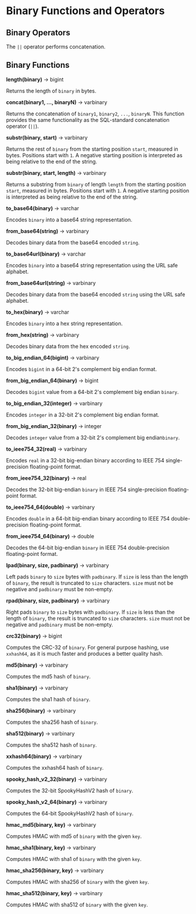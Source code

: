 
Binary Functions and Operators
==============================

Binary Operators
----------------

The `||` operator performs concatenation.

Binary Functions
----------------

**length(binary)** -\> bigint

Returns the length of `binary` in bytes.

**concat(binary1, \..., binaryN)** -\> varbinary

Returns the concatenation of `binary1`, `binary2`, `...`, `binaryN`. This function provides the same functionality as the SQL-standard concatenation operator (`||`).

**substr(binary, start)** -\> varbinary

Returns the rest of `binary` from the starting position `start`, measured in bytes. Positions start with `1`. A negative starting position is interpreted as being relative to the end of the string.

**substr(binary, start, length)** -\> varbinary

Returns a substring from `binary` of length `length` from the starting position `start`, measured in bytes. Positions start with `1`. A negative starting position is interpreted as being relative to the end
of the string.

**to\_base64(binary)** -\> varchar

Encodes `binary` into a base64 string representation.

**from\_base64(string)** -\> varbinary

Decodes binary data from the base64 encoded `string`.

**to\_base64url(binary)** -\> varchar

Encodes `binary` into a base64 string representation using the URL safe alphabet.


**from\_base64url(string)** -\> varbinary

Decodes binary data from the base64 encoded `string` using the URL safe alphabet.

**to\_hex(binary)** -\> varchar

Encodes `binary` into a hex string representation.

**from\_hex(string)** -\> varbinary

Decodes binary data from the hex encoded `string`.

**to\_big\_endian\_64(bigint)** -\> varbinary

Encodes `bigint` in a 64-bit 2\'s complement big endian format.

**from\_big\_endian\_64(binary)** -\> bigint

Decodes `bigint` value from a 64-bit 2\'s complement big endian `binary`.

**to\_big\_endian\_32(integer)** -\> varbinary

Encodes `integer` in a 32-bit 2\'s complement big endian format.

**from\_big\_endian\_32(binary)** -\> integer

Decodes `integer` value from a 32-bit 2\'s complement big endian`binary`.


**to\_ieee754\_32(real)** -\> varbinary

Encodes `real` in a 32-bit big-endian binary according to IEEE 754 single-precision floating-point format.


**from\_ieee754\_32(binary)** -\> real

Decodes the 32-bit big-endian `binary` in IEEE 754 single-precision floating-point format.


**to\_ieee754\_64(double)** -\> varbinary

Encodes `double` in a 64-bit big-endian binary according to IEEE 754 double-precision floating-point format.


**from\_ieee754\_64(binary)** -\> double

Decodes the 64-bit big-endian `binary` in IEEE 754 double-precision floating-point format.

**lpad(binary, size, padbinary)** -\> varbinary

Left pads `binary` to `size` bytes with `padbinary`. If `size` is less than the length of `binary`, the result is truncated to `size` characters. `size` must not be negative and `padbinary` must be non-empty.


**rpad(binary, size, padbinary)** -\> varbinary

Right pads `binary` to `size` bytes with `padbinary`. If `size` is less than the length of `binary`, the result is truncated to `size` characters. `size` must not be negative and `padbinary` must be non-empty.

**crc32(binary)** -\> bigint

Computes the CRC-32 of `binary`. For general purpose hashing, use `xxhash64`, as it is much faster and produces a better quality hash.

**md5(binary)** -\> varbinary

Computes the md5 hash of `binary`.


**sha1(binary)** -\> varbinary

Computes the sha1 hash of `binary`.


**sha256(binary)** -\> varbinary

Computes the sha256 hash of `binary`.


**sha512(binary)** -\> varbinary

Computes the sha512 hash of `binary`.


**xxhash64(binary)** -\> varbinary

Computes the xxhash64 hash of `binary`.


**spooky\_hash\_v2\_32(binary)** -\> varbinary

Computes the 32-bit SpookyHashV2 hash of `binary`.


**spooky\_hash\_v2\_64(binary)** -\> varbinary

Computes the 64-bit SpookyHashV2 hash of `binary`.


**hmac\_md5(binary, key)** -\> varbinary

Computes HMAC with md5 of `binary` with the given `key`.


**hmac\_sha1(binary, key)** -\> varbinary

Computes HMAC with sha1 of `binary` with the given `key`.


**hmac\_sha256(binary, key)** -\> varbinary

Computes HMAC with sha256 of `binary` with the given `key`.


**hmac\_sha512(binary, key)** -\> varbinary

Computes HMAC with sha512 of `binary` with the given `key`.

